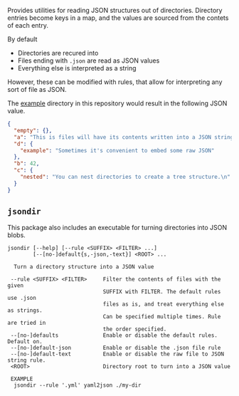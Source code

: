 Provides utilities for reading JSON structures out of directories. Directory
entries become keys in a map, and the values are sourced from the contets of
each entry.

By default

 * Directories are recured into
 * Files ending with `.json` are read as JSON values
 * Everything else is interpreted as a string

However, these can be modified with rules, that allow for interpreting
any sort of file as JSON.

The [example](./example) directory in this repository would result in
the following JSON value.

```json
{
  "empty": {},
  "a": "This is files will have its contents written into a JSON string.\n",
  "d": {
    "example": "Sometimes it's convenient to embed some raw JSON"
  },
  "b": 42,
  "c": {
    "nested": "You can nest directories to create a tree structure.\n"
  }
}
```

## `jsondir`

This package also includes an executable for turning directories into JSON
blobs.

```
jsondir [--help] [--rule <SUFFIX> <FILTER> ...]
        [--[no-]default{s,-json,-text}] <ROOT> ...

  Turn a directory structure into a JSON value

 --rule <SUFFIX> <FILTER>     Filter the contents of files with the given
                              SUFFIX with FILTER. The default rules use .json
                              files as is, and treat everything else as strings.
                              Can be specified multiple times. Rule are tried in
                              the order specified.
 --[no-]defaults              Enable or disable the default rules. Default on.
 --[no-]default-json          Enable or disable the .json file rule
 --[no-]default-text          Enable or disable the raw file to JSON string rule.
 <ROOT>                       Directory root to turn into a JSON value

 EXAMPLE
  jsondir --rule '.yml' yaml2json ./my-dir
```


